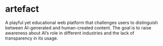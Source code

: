 # artefact
A playful yet educational web platform that challenges users to distinguish between AI-generated and human-created content. The goal is to raise awareness about AI’s role in different industries and the lack of transparency in its usage. 
